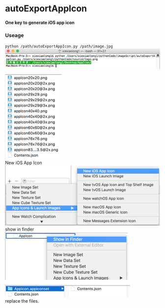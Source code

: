 # autoExportAppIcon

#### One key to generate iOS app icon

### Useage
`python /path/autoExportAppIcon.py /path/image.jpg`  <br />
![png](./source/source3.png)  <br />


![png](./source/source5.png)  <br />
New iOS App Icon  <br />
![png](./source/source2.png)  <br />
show in finder  <br />
![png](./source/source1.png)  <br />


![png](./source/source0.png)  <br />
replace the files.  <br />